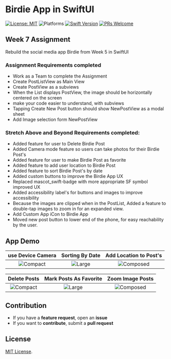 # Birdie App in SwiftUI


[![License: MIT](https://img.shields.io/badge/License-MIT-yellow.svg)](https://opensource.org/licenses/MIT)
![Platforms](https://img.shields.io/badge/platform-iOS-lightgrey.svg)
[![Swift Version](https://img.shields.io/badge/Swift-5.2-F16D39.svg?style=flat)](https://developer.apple.com/swift)
[![PRs Welcome](https://img.shields.io/badge/PRs-welcome-brightgreen.svg?style=flat-square)](http://makeapullrequest.com)


## Week 7 Assignment

Rebuild the social media app Birdie from Week 5 in SwiftUI

### Assignment Requirements completed
* Work as a Team to complete the Assignment
* Create PostListView as Main View
* Create PostView as a subviews
* When the List displays PostView, the image should be horizontally centered on the screen
* make your code easier to understand, with subviews
* Tapping Create New Post button should show NewPostView as a modal sheet
* Add Image selection form NewPostView

### Stretch Above and Beyond Requirements completed:
* Added feature for user to Delete Birdie Post
* Added Camera mode feature so users can take photos for their Birdie Post's
* Added feature for user to make Birdie Post as favorite
* Added feature to add user location to Birdie Post 
* Added feature to sort Birdie Post's by date
* Added custom buttons to improve the Birdie App UX 
* Replaced mascot_swift-badge with more appropriate SF symbol improved UX
* Added accessibility label's for buttons and images to improve accessibility
* Because the images are clipped when in the PostList, Added a feature to double-tap images to zoom in for an expanded view.
* Add Custom App iCon to Birdie App
* Moved new post button to lower end of the phone, for easy reachability by the user. 



## App Demo

| use Device Camera|Sorting By Date|Add Location to Post's|
|:-------------------------:|:-------------------------:|:---------------------:
|![Compact](Demo/A9.gif)  |  ![Large](Demo/A0.gif)  | ![Composed](Demo/A5.gif)  |

| Delete Posts|Mark Posts As Favorite|Zoom Image Posts|
|:-------------------------:|:-------------------------:|:---------------------:
|![Compact](Demo/A4.gif)  |  ![Large](Demo/A7.gif)  | ![Composed](Demo/A8.gif)  |


## Contribution
- If you have a **feature request**, open an **issue**
- If you want to **contribute**, submit a **pull request**


## License
[MIT License](https://github.com/byaruhaf/RWiOSBootcamp/blob/master/LICENSE).